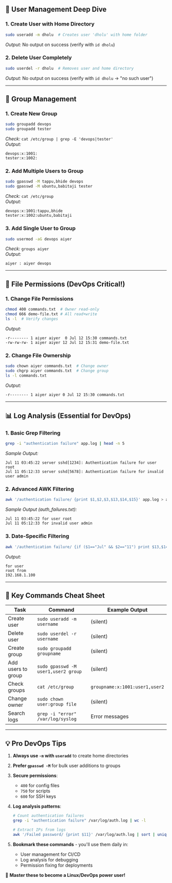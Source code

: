 
## **👥 User Management Deep Dive**

### **1. Create User with Home Directory**
```bash
sudo useradd -m dholu  # Creates user 'dholu' with home folder
```
*Output:* No output on success (verify with `id dholu`)

### **2. Delete User Completely**
```bash
sudo userdel -r dholu  # Removes user and home directory
```
*Output:* No output on success (verify with `id dholu` → "no such user")

---

## **👥 Group Management**

### **1. Create New Group**
```bash
sudo groupadd devops
sudo groupadd tester
```
*Check:* `cat /etc/group | grep -E 'devops|tester'`  
*Output:*  
```
devops:x:1001:
tester:x:1002:
```

### **2. Add Multiple Users to Group**
```bash
sudo gpasswd -M tappu,bhide devops
sudo gpasswd -M ubuntu,babitaji tester
```
*Check:* `cat /etc/group`  
*Output:*  
```
devops:x:1001:tappu,bhide
tester:x:1002:ubuntu,babitaji
```

### **3. Add Single User to Group**
```bash
sudo usermod -aG devops aiyer
```
*Check:* `groups aiyer`  
*Output:*  
```
aiyer : aiyer devops
```

---

## **🔐 File Permissions (DevOps Critical!)**

### **1. Change File Permissions**
```bash
chmod 400 commands.txt  # Owner read-only
chmod 666 demo-file.txt # All read+write
ls -l  # Verify changes
```
*Output:*
```
-r-------- 1 aiyer aiyer  0 Jul 12 15:30 commands.txt
-rw-rw-rw- 1 aiyer aiyer 12 Jul 12 15:31 demo-file.txt
```

### **2. Change File Ownership**
```bash
sudo chown aiyer commands.txt  # Change owner
sudo chgrp aiyer commands.txt  # Change group
ls -l commands.txt
```
*Output:*
```
-r-------- 1 aiyer aiyer 0 Jul 12 15:30 commands.txt
```

---

## **📊 Log Analysis (Essential for DevOps)**

### **1. Basic Grep Filtering**
```bash
grep -i "authentication failure" app.log | head -n 5
```
*Sample Output:*
```
Jul 11 03:45:22 server sshd[1234]: Authentication failure for user root
Jul 11 05:12:33 server sshd[5678]: Authentication failure for invalid user admin
```

### **2. Advanced AWK Filtering**
```bash
awk '/authentication failure/ {print $1,$2,$3,$13,$14,$15}' app.log > auth_failures.txt
```
*Sample Output (auth_failures.txt):*
```
Jul 11 03:45:22 for user root
Jul 11 05:12:33 for invalid user admin
```

### **3. Date-Specific Filtering**
```bash
awk '/authentication failure/ {if ($1=="Jul" && $2=="11") print $13,$14,$15}' app.log
```
*Output:*
```
for user
root from
192.168.1.100
```

---

## **🔧 Key Commands Cheat Sheet**

| Task | Command | Example Output |
|------|---------|----------------|
| Create user | `sudo useradd -m username` | (silent) |
| Delete user | `sudo userdel -r username` | (silent) |
| Create group | `sudo groupadd groupname` | (silent) |
| Add users to group | `sudo gpasswd -M user1,user2 group` | (silent) |
| Check groups | `cat /etc/group` | `groupname:x:1001:user1,user2` |
| Change owner | `sudo chown user:group file` | (silent) |
| Search logs | `grep -i "error" /var/log/syslog` | Error messages |

---

## **💡 Pro DevOps Tips**
1. **Always use `-m` with `useradd`** to create home directories
2. **Prefer `gpasswd -M`** for bulk user additions to groups
3. **Secure permissions**:
   - `400` for config files
   - `750` for scripts
   - `600` for SSH keys
4. **Log analysis patterns**:
   ```bash
   # Count authentication failures
   grep -i "authentication failure" /var/log/auth.log | wc -l
   
   # Extract IPs from logs
   awk '/Failed password/ {print $11}' /var/log/auth.log | sort | uniq -c
   ```

5. **Bookmark these commands** - you'll use them daily in:
   - User management for CI/CD
   - Log analysis for debugging
   - Permission fixing for deployments

🐧 **Master these to become a Linux/DevOps power user!**

